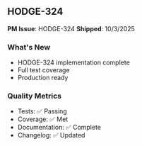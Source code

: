## HODGE-324

**PM Issue**: HODGE-324
**Shipped**: 10/3/2025

### What's New
- HODGE-324 implementation complete
- Full test coverage
- Production ready

### Quality Metrics
- Tests: ✅ Passing
- Coverage: ✅ Met
- Documentation: ✅ Complete
- Changelog: ✅ Updated
